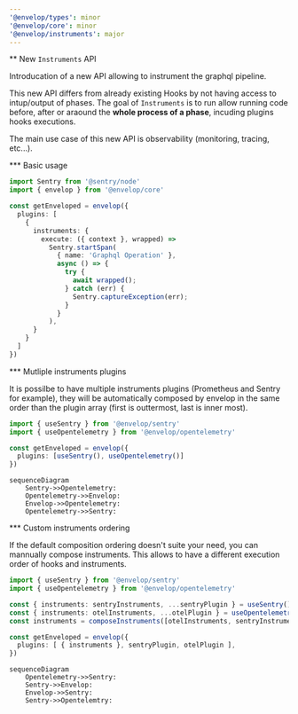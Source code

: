 ```yaml
---
'@envelop/types': minor
'@envelop/core': minor
'@envelop/instruments': major
---
```


** New `Instruments` API

Introducation of a new API allowing to instrument the graphql pipeline.

This new API differs from already existing Hooks by not having access to intup/output of phases.
The goal of `Instruments` is to run allow running code before, after or araound the **whole process
of a phase**, incuding plugins hooks executions.

The main use case of this new API is observability (monitoring, tracing, etc...).

*** Basic usage

```ts
import Sentry from '@sentry/node'
import { envelop } from '@envelop/core'

const getEnveloped = envelop({
  plugins: [
    {
      instruments: {
        execute: ({ context }, wrapped) =>
          Sentry.startSpan(
            { name: 'Graphql Operation' },
            async () => {
              try {
                await wrapped();
              } catch (err) {
                Sentry.captureException(err);
              }
            }
          ),
      }
    }
  ]
})

```

*** Mutliple instruments plugins

It is possilbe to have multiple instruments plugins (Prometheus and Sentry for example), they will
be automatically composed by envelop in the same order than the plugin array (first is outtermost, last is inner most).

```ts
import { useSentry } from '@envelop/sentry'
import { useOpentelemetry } from '@envelop/opentelemetry'

const getEnveloped = envelop({
  plugins: [useSentry(), useOpentelemetry()]
})
```

```mermaid
sequenceDiagram
    Sentry->>Opentelemetry: 
    Opentelemetry->>Envelop: 
    Envelop->>Opentelemetry: 
    Opentelemetry->>Sentry: 
```

*** Custom instruments ordering

If the default composition ordering doesn't suite your need, you can mannually compose instruments.
This allows to have a different execution order of hooks and instruments.


```ts
import { useSentry } from '@envelop/sentry'
import { useOpentelemetry } from '@envelop/opentelemetry'

const { instruments: sentryInstruments, ...sentryPlugin } = useSentry();
const { instruments: otelInstruments, ...otelPlugin } = useOpentelemetry();
const instruments = composeInstruments([otelInstruments, sentryInstruments])

const getEnveloped = envelop({
  plugins: [ { instruments }, sentryPlugin, otelPlugin ],
})
```

```mermaid
sequenceDiagram
    Opentelemetry->>Sentry: 
    Sentry->>Envelop: 
    Envelop->>Sentry: 
    Sentry->>Opentelemtry: 
```
